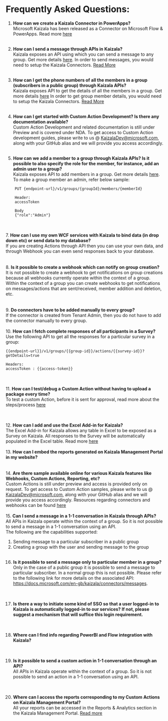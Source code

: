 # Frequently Asked Questions: 

  1. **How can we create a Kaizala Connector in PowerApps?**<br/>
  Microsoft Kaizala has been released as a Connector on Microsoft Flow & PowerApps. Read more [here](https://support.office.com/en-us/article/Integrate-your-workflow-in-Kaizala-using-Microsoft-Flow-883343d0-6b16-4725-a23d-bc69fb264356)
<br/><br/>

2. **How can I send a message through APIs in Kaizala?** <br/>
  Kaizala exposes an API using which you can send a message to any group. Get more details [here](https://docs.microsoft.com/en-gb/kaizala/connectors/messages). In order to send messages, you would need to setup the Kaizala Connectors. [Read More](https://github.com/MicrosoftDocs/kaizala-docs/blob/master/Articles/connectors/README.md)
<br/><br/>
3. **How can I get the phone numbers of all the members in a group (subscribers in a public group) through Kaizala APIs?** <br/>
  Kaizala exposes API to get the details of all the members in a group. Get more details [here](https://docs.microsoft.com/en-gb/kaizala/connectors/members)
  In order to get group member details, you would need to setup the Kaizala Connectors. [Read More](https://github.com/MicrosoftDocs/kaizala-docs/blob/master/Articles/connectors/README.md) 
<br/><br/>
 
5. **How can I get started with Custom Action Development? Is there any documentation available?** <br/>
  Custom Action Development and related documentation is still under Preview and is covered under NDA. 
To get access to Custom Action development guides, please write to us @ KaizalaDev@microsoft.com, along with your GitHub alias and we will provide you access accordingly. 
<br/><br/>
6. **How can we add a member to a group through Kaizala APIs? Is it possible to also specify the role for the member, for instance, add an admin user to a group?** <br/>
  Kaizala exposes API to add members in a group. Get more details [here](https://docs.microsoft.com/en-gb/kaizala/connectors/members).     To make a group member an admin, refer below sample: 
````  
    PUT {endpoint-url}/v1/groups/{groupId}/members/{memberId} 
  
    Header: 
    accessToken 

    Body 
    {"role":"Admin"} 
 ````
 
<br/><br/>
7.  **How can I use my own WCF services with Kaizala to bind data (in drop down etc) or send data to my database?** <br/>
  If you are creating Actions through API then you can use your own data, and through Webhook you can even send responses back to your database.  
<br/><br/> 
8.  **Is it possible to create a webhook which can notify on group creation?** <br/>
  It is not possible to create a webhook to get notifications on group creations because all webhooks currently operate within the context of a group. Within the context of a group you can create webhooks to get notifications on messages/actions that are sent/received, member addition and deletion, etc.  
<br/><br/>
9.  **Do connectors have to be added manually to every group?**  <br/>
  If the connector is created from Tenant Admin, then you do not have to add the connector manually to every group. 
<br/><br/>
10. **How can I fetch complete responses of all participants in a Survey?** <br/>
  Use the following API to get all the responses for a particular survey in a group:
````
{{endpoint-url}}/v1/groups/{{group-id}}/actions/{{survey-id}}?getDetails=true 
 
Headers: 
accessToken : {{access-token}} 
```` 
<br/><br/>
11. **How can I test/debug a Custom Action without having to upload a package every time?** <br/>
  To test a custom Action, before it is sent for approval, read more about the steps/process [here](https://github.com/Microsoft/kaizala-docs-preview/blob/master/kaizala/platform/v1/docs/actions/test.md) 

<br/><br/>
12. **How can I add and use the Excel Add-in for Kaizala?** <br/>
  The Excel Add-in for Kaizala allows any table in Excel to be exposed as a Survey on Kaizala. All responses to the Survey will be automatically populated in the Excel table. Read more [here](https://support.office.com/en-us/article/Kaizala-Office-Add-in-4cd01439-5da2-4a9f-b493-8f2e23e2fd91?ui=en-US&rs=en-US&ad=US) 
<br/><br/>
13. **How can I embed the reports generated on Kaizala Management Portal in my website?** <br/>
<br/><br/>
14. **Are there sample available online for various Kaizala features like Webhooks, Custom Actions, Reporting, etc?** <br/>
  Custom Actions is still under preview and access is provided only on request. To get access to Custom Action samples, please write to us @ KaizalaDev@microsoft.com, along with your GitHub alias and we will provide you access accordingly. 
Resources regarding connectors and webhooks can be found [here](https://docs.microsoft.com/kaizala/)
<br/><br/>
15. **Can I send a message in a 1-1 conversation in Kaizala through APIs?** <br/>
  All APIs in Kaizala operate within the context of a group. So it is not possible to send a message in a 1-1 conversation using an API.  
  The following are the capabilities supported: 
  1) Sending message to a particular subscriber in a public group 
  2) Creating a group with the user and sending message to the group 
<br/><br/>
16. **Is it possible to send a message only to particular member in a group?** <br/>
  Only in the case of a public group it is possible to send a message to particular subscriber. In a normal group this is not possible. Please refer to the following link for more details on the associated API: https://docs.microsoft.com/en-gb/kaizala/connectors/messages. <br/>
<br/><br/>
17. **Is there a way to initiate some kind of SSO so that a user logged-in to Kaizala is automatically logged-in to our services? If not, please suggest a mechanism that will suffice this login requirement.** <br/>
<br/><br/> 
 18. **Where can I find info regarding PowerBI and Flow integration with Kaizala?** <br/>
<br/><br/>
 
19. **Is it possible to send a custom action in 1-1 conversation through an API?** <br/>
  All APIs in Kaizala operate within the context of a group. So it is not possible to send an action in a 1-1 conversation using an API.  
<br/><br/>
20. **Where can I access the reports corresponding to my Custom Actions on Kaizala Management Portal?** <br/>
  All your reports can be accessed in the Reports & Analytics section in the Kaizala Management Portal. [Read more](https://support.office.com/en-us/article/Kaizala-Reports-93e22838-5c18-4181-8d12-eca6c0b4019c?ui=en-US&rs=en-US&ad=US)
<br/><br/>

